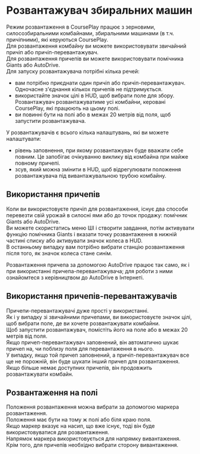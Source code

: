 # Розвантажувач збиральних машин

  
Режим розвантаження в CoursePlay працює з зерновими, силосозбиральними комбайнами, збиральними машинами (в т.ч. причіпними), які керуються CoursePlay.  
Для розвантаження комбайну ви можете використовувати звичайний причіп або причіп-перевантажувач.  
Для розвантаження причепів ви можете використовувати помічника Giants або AutoDrive.  
Для запуску розвантажувача потрібні кілька речей:  
- вам потрібно приєднати один причіп або причіп-перевантажувач. Одночасне з'єднання кількох причепів не підтримується.  
- використайте значок цілі в HUD, щоб вибрати поле для збору. Розвантажувач розвантажуватиме усі комбайни, керовані CoursePlay, які працюють на цьому полі.  
- ви повинні бути на полі або в межах 20 метрів від поля, щоб запустити розвантажувача.  
  
У розвантажувачів є всього кілька налаштувань, які ви можете налаштувати:  
- рівень заповнення, при якому розвантажувач буде вважати себе повним. Це запобігає очікуванню виклику від комбайна при майже повному причепі.  
- зсув, який можна змінити в HUD, щоб відрегулювати положення розвантажувача під вивантажувальною трубою комбайну.  


## Використання причепів

  
Коли ви використовуєте причіп для розвантаження, існує два способи перевезти свій урожай в силосні ями або до точок продажу: помічник Giants або AutoDrive.  
Ви можете скористатись меню ШІ і створити завдання, потім активувати функцію помічника Giants і вказати точку розвантаження в нижній частині списку або активувати значок колеса в HUD.  
В останньому випадку вам потрібно вибрати станцію розвантаження після того, як значок колеса стане синім.  
  
Розвантаження причепа за допомогою AutoDrive працює так само, як і при використанні причепа-перевантажувача; для роботи з ними ознайомтеся з керівництвом до AutoDrive в Інтернеті.  


## Використання причепів-перевантажувачів

  
Причепи-перевантажувачі дуже прості у використанні.  
Як і у випадку зі звичайними причепами, ви використовуєте значок цілі, щоб вибрати поле, де ви хочете розвантажувати комбайни.  
Щоб запустити розвантажувач, помістіть його на поле або в межах 20 метрів від поля.  
Якщо причеп-перевантажувач заповнений, він автоматично шукає причеп на, чи поблизу поля для перевантаження в нього.  
У випадку, якщо той причеп заповнений, а причіп-перевантажувач все ще не порожній, він буде шукати інший причеп для розвантаження.  
Якщо більше немає доступних причепів, він продовжить розвантажувати комбайн.  


## Розвантаження на полі

  
Положення розвантаження можна вибрати за допомогою маркера розвантаження.  
Положення має бути на тому ж полі або біля краю поля.  
Якщо маркер вказує на насип, що вже існує, тоді він буде використовуватися для розвантаження.  
Напрямок маркера використовується для напрямку вивантаження.  
Крім того, для причепів необхідно вибрати сторону вивантаження.  


